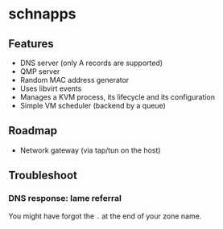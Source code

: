 # schnapps

## Features

- DNS server (only A records are supported)
- QMP server
- Random MAC address generator
- Uses libvirt events
- Manages a KVM process, its lifecycle and its configuration
- Simple VM scheduler (backend by a queue)

## Roadmap

- Network gateway (via tap/tun on the host)

## Troubleshoot

### DNS response: lame referral

You might have forgot the `.` at the end of your zone name.
